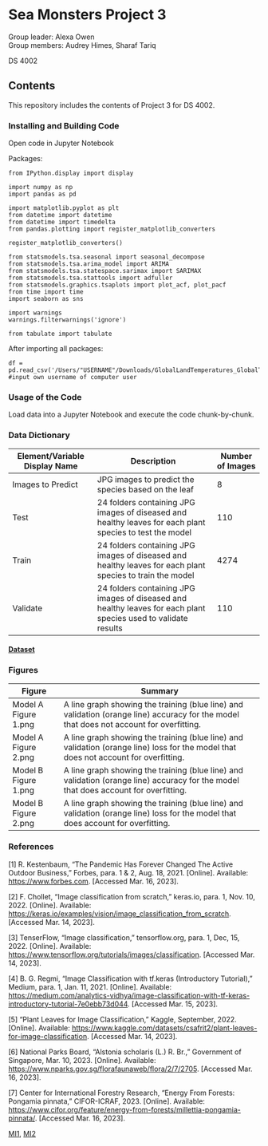 # Sea Monsters Project 3
Group leader: Alexa Owen    
Group members: Audrey Himes, Sharaf Tariq

DS 4002

## Contents
This repository includes the contents of Project 3 for DS 4002. 

### Installing and Building Code

Open code in Jupyter Notebook

Packages:
```
from IPython.display import display

import numpy as np
import pandas as pd

import matplotlib.pyplot as plt
from datetime import datetime
from datetime import timedelta
from pandas.plotting import register_matplotlib_converters

register_matplotlib_converters()

from statsmodels.tsa.seasonal import seasonal_decompose
from statsmodels.tsa.arima_model import ARIMA
from statsmodels.tsa.statespace.sarimax import SARIMAX
from statsmodels.tsa.stattools import adfuller
from statsmodels.graphics.tsaplots import plot_acf, plot_pacf
from time import time
import seaborn as sns

import warnings
warnings.filterwarnings('ignore')

from tabulate import tabulate
```
After importing all packages:

```
df = pd.read_csv('/Users/"USERNAME"/Downloads/GlobalLandTemperatures_GlobalTemperatures.csv') #input own username of computer user
```

### Usage of the Code
Load data into a Jupyter Notebook and execute the code chunk-by-chunk.

### Data Dictionary

| Element/Variable Display Name | Description | Number of Images |             
|------------------------------|------------|----------|
| Images to Predict | JPG images to predict the species based on the leaf | 8 |
| Test | 24 folders containing JPG images of diseased and healthy leaves for each plant species to test the model | 110 |
| Train | 24 folders containing JPG images of diseased and healthy leaves for each plant species to train the model | 4274 |
| Validate | 24 folders containing JPG images of diseased and healthy leaves for each plant species used to validate results | 110 |


#### [Dataset]([https://www.kaggle.com/datasets/csafrit2/plant-leaves-for-image-classification](https://data.world/data-society/global-climate-change-data))

### Figures

| Figure | Summary |
|--------|---------|
| Model A Figure 1.png | A line graph showing the training (blue line) and validation (orange line) accuracy for the model that does not account for overfitting. |
| Model A Figure 2.png | A line graph showing the training (blue line) and validation (orange line) loss for the model that does not account for overfitting. |
| Model B Figure 1.png | A line graph showing the training (blue line) and validation (orange line) accuracy for the model that does account for overfitting. |
| Model B Figure 2.png | A line graph showing the training (blue line) and validation (orange line) loss for the model that does account for overfitting. |


### References
[1] R. Kestenbaum, “The Pandemic Has Forever Changed The Active Outdoor Business,” Forbes, para. 1 & 2, Aug. 18, 2021. [Online]. Available: https://www.forbes.com. [Accessed Mar. 16, 2023].

[2] F. Chollet, “Image classification from scratch,” keras.io, para. 1, Nov. 10, 2022. [Online]. Available: https://keras.io/examples/vision/image_classification_from_scratch. [Accessed Mar. 14, 2023].

[3] TenserFlow, “Image classification,” tensorflow.org, para. 1, Dec, 15, 2022. [Online]. Available: https://www.tensorflow.org/tutorials/images/classification. [Accessed Mar. 14, 2023]. 

[4] B. G. Regmi, “Image Classification with tf.keras (Introductory Tutorial),” Medium, para. 1, Jan. 11, 2021. [Online]. Available: https://medium.com/analytics-vidhya/image-classification-with-tf-keras-introductory-tutorial-7e0ebb73d044. [Accessed Mar. 15, 2023].

[5] “Plant Leaves for Image Classification,” Kaggle, September, 2022. [Online]. Available: https://www.kaggle.com/datasets/csafrit2/plant-leaves-for-image-classification. [Accessed Mar. 14, 2023].

[6] National Parks Board, “Alstonia scholaris (L.) R. Br.,” Government of Singapore, Mar. 10, 2023. [Online]. Available: https://www.nparks.gov.sg/florafaunaweb/flora/2/7/2705. [Accessed Mar. 16, 2023].

[7] Center for International Forestry Research, “Energy From Forests: Pongamia pinnata,” CIFOR-ICRAF, 2023. [Online]. Available: https://www.cifor.org/feature/energy-from-forests/millettia-pongamia-pinnata/. [Accessed Mar. 16, 2023].  

[MI1](https://github.com/ahimes9/DS4002_GroupWork/blob/main/Project_3/Project%203%20MI1.pdf), [MI2](https://github.com/ahimes9/DS4002_GroupWork/blob/main/Project_3/Project%203%20MI2.pdf)
